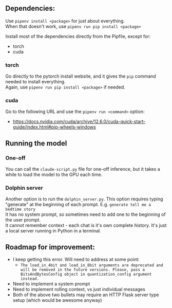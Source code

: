 ## Dependencies:
Use `pipenv install <package>` for just about everything.  
When that doesn't work, use `pipenv run pip install <package>`

Install most of the dependencies directly from the Pipfile, except for:
- torch
- cuda

### torch
Go directly to the pytorch install website, and it gives the `pip` command needed to install everything.  
Again, use `pipenv run pip install <package>` if needed.

### cuda
Go to the following URL and use the `pipenv run <command>` option:
- https://docs.nvidia.com/cuda/archive/12.6.0/cuda-quick-start-guide/index.html#pip-wheels-windows

## Running the model
### One-off
You can call the `claude-script.py` file for one-off inference, but it takes a while to load the model to the GPU each time.  
### Dolphin server
Another option is to run the `dolphin_server.py`. This option requires typing "generate" at the beginning of each prompt. E.g. `generate tell me a bedtime story`  
It has no system prompt, so sometimes need to add one to the beginning of the user prompt.  
It cannot remember context - each chat is it's own complete history.
It's just a local server running in Python in a terminal. 

## Roadmap for improvement:
* I keep getting this error. Will need to address at some point:
   * `The load_in_4bit and load_in_8bit arguments are deprecated and will be removed in the future versions. Please, pass a BitsAndBytesConfig object in quantization_config argument instead.`
* Need to implement a system prompt
* Need to implement rolling context, vs just individual messages
* Both of the above two bullets may require an HTTP Flask server type setup (which would be awesome anyway)
